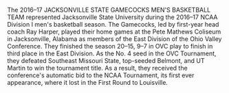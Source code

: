 The 2016–17 JACKSONVILLE STATE GAMECOCKS MEN'S BASKETBALL TEAM represented Jacksonville State University during the 2016–17 NCAA Division I men's basketball season. The Gamecocks, led by first-year head coach Ray Harper, played their home games at the Pete Mathews Coliseum in Jacksonville, Alabama as members of the East Division of the Ohio Valley Conference. They finished the season 20–15, 9–7 in OVC play to finish in third place in the East Division. As the No. 4 seed in the OVC Tournament, they defeated Southeast Missouri State, top-seeded Belmont, and UT Martin to win the tournament title. As a result, they received the conference's automatic bid to the NCAA Tournament, its first ever appearance, where it lost in the First Round to Louisville.

